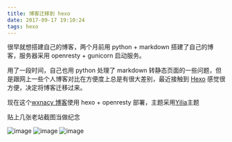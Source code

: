 ```yaml
---
title: 博客迁移到 hexo
date: 2017-09-17 19:10:24
tags: hexo
---
```


很早就想搭建自己的博客，两个月前用 python + markdown 搭建了自己的博客，服务器采用 openresty + gunicorn 启动服务。

<!-- more -->

用了一段时间，自己也用 python 处理了 markdown 转静态页面的一些问题，但是跟网上一些个人博客对比在方便度上总是有很大差别，最近接触到 [Hexo](https://hexo.io/) 感觉很方便，决定将博客迁移过来。

现在这个[wxnacy 博客](http://wxnacy.com)使用 hexo + openresty 部署，主题采用[Yilia](https://github.com/litten/hexo-theme-yilia)主题

贴上几张老站截图当做纪念


![image](/images/screen_shot_python_index.jpg)
![image](/images/screen_shot_category.jpg)
![image](/images/screen_shot_mac_homebrew.jpg)

